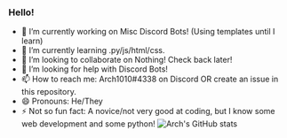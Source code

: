 ### Hello!
- 🔭 I’m currently working on Misc Discord Bots! (Using templates until I learn)
- 🌱 I’m currently learning .py/js/html/css.
- 👯 I’m looking to collaborate on Nothing! Check back later!
- 🤔 I’m looking for help with Discord Bots!
- 📫 How to reach me: Arch1010#4338 on Discord OR create an issue in this repository.
- 😄 Pronouns: He/They
- ⚡ Not so fun fact: A novice/not very good at coding, but I know some web development and some python!
![Arch's GitHub stats](https://github-readme-stats.vercel.app/api?username=Arch881010&count_private=true)
